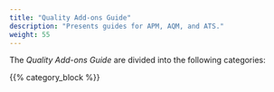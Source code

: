 ```yaml
---
title: "Quality Add-ons Guide"
description: "Presents guides for APM, AQM, and ATS."
weight: 55
---
```


The *Quality Add-ons Guide* are divided into the following categories:

{{% category_block %}}

